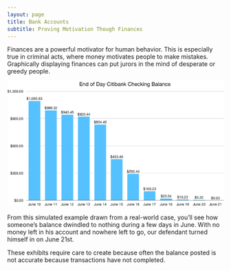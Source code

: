 ```yaml
---
layout: page
title: Bank Accounts
subtitle: Proving Motivation Though Finances
---
```


Finances are a powerful motivator for human behavior. This is especially true in criminal acts, where money motivates people to make mistakes. Graphically displaying finances can put jurors in the mind of desperate or greedy people.

![alt text](assets/img/BankAccount.png)

From this simulated example drawn from a real-world case, you’ll see how someone’s balance dwindled to nothing during a few days in June. With no money left in his account and nowhere left to go, our defendant turned himself in on June 21st.

These exhibits require care to create because often the balance posted is not accurate because transactions have not completed.
